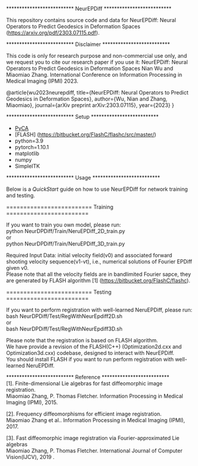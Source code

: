 ************************** NeurEPDiff ************************** 

This repository contains source code and data for NeurEPDiff: Neural Operators to Predict Geodesics in Deformation Spaces (https://arxiv.org/pdf/2303.07115.pdf).


************************** Disclaimer ************************** 

This code is only for research purpose and non-commercial use only, and we request you to cite our research paper if you use it:
NeurEPDiff: Neural Operators to Predict Geodesics in Deformation Spaces
Nian Wu and Miaomiao Zhang. International Conference on Information Processing in Medical Imaging (IPMI) 2023.

@article{wu2023neurepdiff,
  title={NeurEPDiff: Neural Operators to Predict Geodesics in Deformation Spaces},
  author={Wu, Nian and Zhang, Miaomiao},
  journal={arXiv preprint arXiv:2303.07115},
  year={2023}
}


************************** Setup ************************** 
* [PyCA](https://bitbucket.org/scicompanat/pyca) 
* [FLASH] (https://bitbucket.org/FlashC/flashc/src/master/)
* python=3.9
* pytorch=1.10.1
* matplotlib
* numpy
* SimpleITK


************************** Usage ************************** 

Below is a *QuickStart* guide on how to use NeurEPDiff for network training and testing.

========================= Training ========================

If you want to train you own model, please run:  
python NeurDPDiff/Train/NeruEPDiff_2D_train.py   
or  
python NeurDPDiff/Train/NeruEPDiff_3D_train.py   

Required Input Data: initial velocity field(v0) and associated forward shooting velocity sequence(v1-vt), i.e., numerical solutions of Fourier EPDiff given v0.  
Please note that all the velocity fields are in bandlimited Fourier sapce, they are generated by FLASH algorithm [1] (https://bitbucket.org/FlashC/flashc).  

========================= Testing ========================

If you want to perform registration with well-learned NeruEPDiff, please run:  
bash NeurDPDiff/Test/RegWithNeurEpdiff2D.sh  
or  
bash NeurDPDiff/Test/RegWithNeurEpdiff3D.sh  

Please note that the registration is based on FLASH algorithm.   
We have provide a revision of the FLASH(C++) (Optimization2d.cxx and Optimization3d.cxx) codebase, designed to interact with NeurEPDiff.   
You should install FLASH if you want to run perform registration with well-learned NeruEPDiff.   



************************** Reference **************************                   
[1]. Finite-dimensional Lie algebras for fast diffeomorphic image registration.  
      Miaomiao Zhang, P. Thomas Fletcher. Information Processing in Medical Imaging (IPMI), 2015.
      
[2]. Frequency diffeomorphisms for efficient image registration.  
      Miaomiao Zhang et al.. Information Processing in Medical Imaging (IPMI), 2017.  
      
[3]. Fast diffeomorphic image registration via Fourier-approximated Lie algebras  
      Miaomiao Zhang, P. Thomas Fletcher. International Journal of Computer Vision(IJCV), 2019 . 


